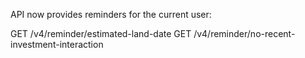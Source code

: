 API now provides reminders for the current user:

GET /v4/reminder/estimated-land-date
GET /v4/reminder/no-recent-investment-interaction
